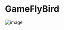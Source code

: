 # GameFlyBird

![image](https://user-images.githubusercontent.com/42726980/219922688-059a8f30-edb2-4a57-8483-735d86b240e4.png)

